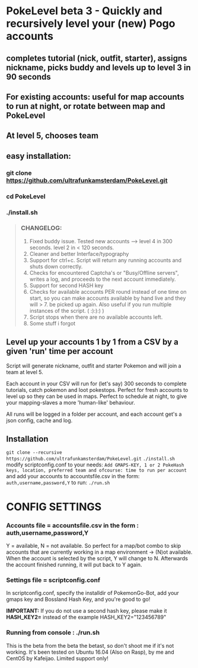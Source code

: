 # **PokeLevel beta 3 - Quickly and recursively level your (new) Pogo accounts**  #
## completes tutorial (nick, outfit, starter), assigns nickname, picks buddy and levels up to level 3 in 90 seconds ##
## For existing accounts: useful for map accounts to run at night, or rotate between map and PokeLevel ##
## At level 5, chooses team ##

## easy installation: ##
### git clone https://github.com/ultrafunkamsterdam/PokeLevel.git  ###
### cd PokeLevel ###
### ./install.sh ###

> ### CHANGELOG: ###
> 1. Fixed buddy issue. Tested new accounts --> level 4 in 300 seconds. level 2 in < 120 seconds.
> 2. Cleaner and better Interface/typography
> 3. Support for ctrl+c. Script will return any running accounts and shuts down correctly.
> 4. Checks for encountered Captcha's or "Busy/Offline servers", writes a log, and proceeds to the next account immediately.
> 5. Support for second HASH key
> 6. Checks for available accounts PER round instead of one time on start, so you can make accounts available by hand live and they will > 7. be picked up again. Also useful if you run multiple instances of the script. (  :):):)  )
> 8. Script stops when there are no available accounts left.
> 9. Some stuff i forgot

## Level up your accounts 1 by 1 from a CSV by a given 'run' time per account ##

Script will generate nickname, outfit and starter Pokemon and will join a team at level 5.

Each account in your CSV will run for (let's say) 300 seconds to complete tutorials, catch pokemon and loot pokestops.
Perfect for fresh accounts to level up so they can be used in maps.
Perfect to schedule at night, to give your mapping-slaves a more 'human-like' behaviour.

All runs will be logged in a folder per account, and each account get's a json config, cache and log.

## Installation ##

`git clone --recursive https://github.com/ultrafunkamsterdam/PokeLevel.git`
`./install.sh`
modify scriptconfig.conf to your needs:
`Add GMAPS-KEY, 1 or 2 PokeHash keys, location, preferred team and ofcourse: time to run per account`
and add your accounts to accountsfile.csv in the form:
`auth,username,password,Y`
to run:
`./run.sh`


# CONFIG SETTINGS #
### Accounts file = accountsfile.csv  in the form : auth,username,password,Y
Y = available, N = not available. 
So perfect for a map/bot combo to skip accounts that are currently working in a map environment -> (N)ot available. When the account is selected by the script, Y will change to N. Afterwards the account finished running, it will put back to Y again.

### Settings file = scriptconfig.conf
In scriptconfig.conf, specify the installdir of PokemonGo-Bot, add your gmaps key and Bossland Hash Key, and you're good to go!

**IMPORTANT:** If you do not use a second hash key, please make it **HASH_KEY2=** instead of the example HASH_KEY2="123456789"

### Running from console :   ./run.sh 

This is the beta from the beta the betast, so don't shoot me if it's not working. It's been tested on Ubuntu 16.04 (Also on Rasp), by me and CentOS by Kafeijao. Limited support only!

